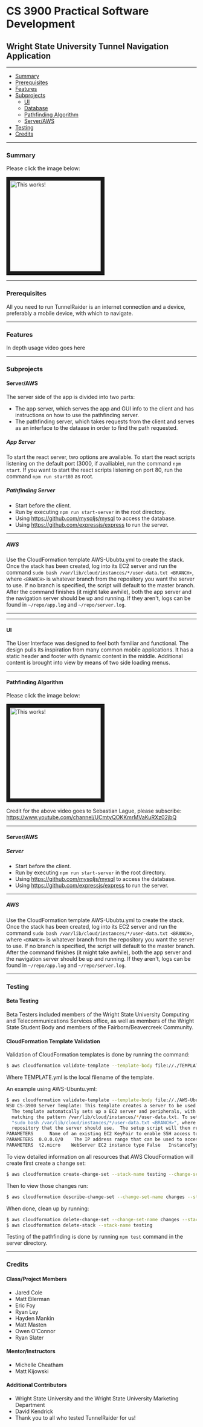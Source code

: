# CS 3900 Practical Software Development

## Wright State University Tunnel Navigation Application

---

- [Summary](https://github.com/RLey/wsu-tunnel-app/#Summary)
- [Prerequisites](https://github.com/RLey/wsu-tunnel-app/#Prerequisites)
- [Features](https://github.com/RLey/wsu-tunnel-app/#Features)
- [Subprojects](https://github.com/RLey/wsu-tunnel-app/#Subprojects)
  - [UI](https://github.com/RLey/wsu-tunnel-app/#UI)
  - [Database](https://github.com/RLey/wsu-tunnel-app/#Database)
  - [Pathfinding Algorithm](https://github.com/RLey/wsu-tunnel-app/#Pathfinding-Algorithm)
  - [Server/AWS](https://github.com/RLey/wsu-tunnel-app/#Server/AWS)
- [Testing](https://github.com/RLey/wsu-tunnel-app/#Testing)
- [Credits](https://github.com/RLey/wsu-tunnel-app/#Credits)

---

### Summary

Please click the image below:

<a href="https://www.youtube.com/watch?v=WEzk7ZuJnKU&feature=youtu.be" target="_blank"><img 
src="https://i.imgur.com/2YS5Z6x.jpg" 
alt="This works!" width="240" height="240" border="10" /></a>

____

### Prerequisites

All you need to run TunnelRaider is an internet connection and a device, preferably a mobile device, with which to navigate.

____
### Features

In depth usage video goes here

____

### Subprojects

#### Server/AWS

The server side of the app is divided into two parts:

- The app server, which serves the app and GUI info to the client and has instructions on how to use the pathfinding server.
- The pathfinding server, which takes requests from the client and serves as an interface to the dataase in order to find the path requested.

##### App Server

To start the react server, two options are available. To start the react scripts listening on the default port (3000, if availiable), run the 
  command `npm start`. If you want to start the react scripts listening on port 80, run the command `npm run start80` as root.

##### Pathfinding Server

- Start before the client.
- Run by executing `npm run start-server` in the root directory.
- Using https://github.com/mysqljs/mysql to access the database.
- Using https://github.com/expressjs/express to run the server.

---

##### AWS

Use the CloudFormation template AWS-Ububtu.yml to create the stack. Once
the stack has been created, log into its EC2 server and run the command
`sudo bash /var/lib/cloud/instances/*/user-data.txt <BRANCH>`, where `<BRANCH>` is
whatever branch from the repository you want the server to use. If no branch is
specified, the script will default to the master branch. After the command
finishes (it might take awhile), both the app server and the navigation server
should be up and running. If they aren't, logs can be found in `~/repo/app.log`
and `~/repo/server.log`.

---

____

  #### UI
  
  The User Interface was designed to feel both familiar and functional.  The design pulls its inspiration from many common mobile applications.  It has a static header and footer with dynamic content in the middle.  Additional content is brought into view by means of two side loading menus.
____

  #### Pathfinding Algorithm
  
  Please click the image below:
  
<a href="https://www.youtube.com/watch?v=-L-WgKMFuhE" target="_blank"><img 
src="https://i.imgur.com/GI0Mxso.png" 
alt="This works!" width="240" height="240" border="10" /></a>

Credit for the above video goes to Sebastian Lague, please subscribe: https://www.youtube.com/channel/UCmtyQOKKmrMVaKuRXz02jbQ
 
____
  #### Server/AWS

  ##### Server
  * Start before the client.
  * Run by executing `npm run start-server` in the root directory.
  * Using https://github.com/mysqljs/mysql to access the database.
  * Using https://github.com/expressjs/express to run the server.
  ____
  ##### AWS

  Use the CloudFormation template AWS-Ububtu.yml to create the stack. Once 
    the stack has been created, log into its EC2 server and run the command 
    `sudo bash /var/lib/cloud/instances/*/user-data.txt <BRANCH>`, where `<BRANCH>` is
    whatever branch from the repository you want the server to use. If no branch is 
    specified, the script will default to the master branch. After the command
    finishes (it might take awhile), both the app server and the navigation server 
    should be up and running.  If they aren't, logs can be found in `~/repo/app.log` 
    and `~/repo/server.log`.
  ____

### Testing

#### Beta Testing

Beta Testers included members of the Wright State University Computing and Telecommunications Services office, as well as members of the Wright State Student Body and members of the Fairborn/Beavercreek Community.

#### CloudFormation Template Validation

Validation of CloudFormation templates is done by running the command:

```sh
$ aws cloudformation validate-template --template-body file://./TEMPLATE.yml
```

Where TEMPLATE.yml is the local filename of the template.

An example using AWS-Ubuntu.yml:

```sh
$ aws cloudformation validate-template --template-body file://./AWS-Ubuntu.yml
WSU CS-3900 Server Template: This template creates a server to be used by the Spring 2019 CS-3900 project.
  The template automatcally sets up a EC2 server and peripherals, with a bash script for setup appearing in a file
  matching the pattern /var/lib/cloud/instances/*/user-data.txt. To setup the server, run the command
  "sudo bash /var/lib/cloud/instances/*/user-data.txt <BRANCH>", where <BRANCH> is the name of the branch from the git
  repository that the server should use.  The setup script will then run the start.bash file in that branch.
PARAMETERS		Name of an existing EC2 KeyPair to enable SSH access to the instance	False	KeyName
PARAMETERS	0.0.0.0/0	 The IP address range that can be used to access the EC2 instance	False	SSHLocation
PARAMETERS	t2.micro	WebServer EC2 instance type	False	InstanceType
```

To view detailed information on all resources that AWS CloudFormation will create first create a change set:

```sh
$ aws cloudformation create-change-set --stack-name testing --change-set-name changes --change-set-type CREATE --template-body file://./AWS-UbuntuRDS.yml
```

Then to view those changes run:

```sh
$ aws cloudformation describe-change-set --change-set-name changes --stack-name testing
```

When done, clean up by running:

```sh
$ aws cloudformation delete-change-set --change-set-name changes --stack-name testing
$ aws cloudformation delete-stack --stack-name testing
```

Testing of the pathfinding is done by running `npm test` command in the server directory.

---

### Credits

#### Class/Project Members

- Jared Cole
- Matt Eilerman
- Eric Foy
- Ryan Ley
- Hayden Mankin
- Matt Masten
- Owen O'Connor
- Ryan Slater

#### Mentor/Instructors

- Michelle Cheatham
- Matt Kijowski

#### Additional Contributors

- Wright State University and the Wright State University Marketing Department
- David Kendrick
- Thank you to all who tested TunnelRaider for us!
